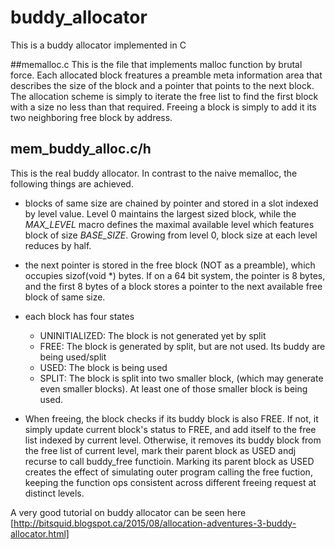 # buddy_allocator
This is a buddy allocator implemented in C

##memalloc.c
This is the file that implements malloc function by brutal force. Each
allocated block freatures a preamble meta information area that describes the size
of the block and a pointer that points to the next block. The allocation scheme
is simply to iterate the free list to find the first block with a size no less
than that required. Freeing a block is simply to add it its two neighboring
free block by address.

## mem_buddy_alloc.c/h
This is the real buddy allocator. In contrast to the naive memalloc, the
following things are achieved. 

+ blocks of same size are chained by pointer and stored in a slot indexed by
level value. Level 0 maintains the largest sized block, while the
<em>MAX_LEVEL</em>
macro defines the maximal available level which features block of size
<em>BASE_SIZE</em>. Growing from level 0, block size at each level reduces by half.

* the next pointer is stored in the free block (NOT as a preamble), which occupies sizof(void *)
bytes. If on a 64 bit system, the pointer is 8 bytes, and the first 8 bytes of
a block stores a pointer to the next available free block of same size. 

* each block has four states 
    * UNINITIALIZED: The block is not generated yet by split
    * FREE: The block is generated by split, but are not used. Its buddy are being used/split
    * USED: The block is being used
    * SPLIT: The block is split into two smaller block, (which may generate even smaller blocks). At least one of those smaller block is being used.

+ When freeing, the block checks if its buddy block is also FREE. If not, it
  simply update current block's status to FREE, and add itself to the free list
indexed by current level. Otherwise, it removes its buddy
block from the free list of current level, mark their parent block as USED andj
recurse to call buddy_free functioin. Marking its parent block as USED creates
the effect of simulating outer program calling the free fuction, keeping the
function ops consistent across different freeing request at distinct 
levels.

A very good tutorial on buddy allocator can be seen here
[http://bitsquid.blogspot.ca/2015/08/allocation-adventures-3-buddy-allocator.html]
